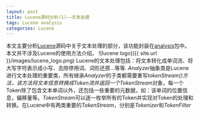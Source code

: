```yaml
---
layout: post
title: Lucene源码分析(1)——文本处理
tags: Lucene analysis
categories: Lucene
---
```

本文主要分析[Lucene](http://lucene.apache.org/)源码中关于文本处理的部分，该功能封装在[analysis](http://www.docjar.com/docs/api/org/apache/lucene/analysis/package-index.html)包中。本文并不涉及Lucene的使用方法介绍。
![lucene logo]({{ site.url }}/images/lucene_logo.png)
Lucene的文本处理包括：将文本转化成单词流、将大写字符表示成小写、去除停用词、词形还原...等等. *Analyzer*抽象类是Lucene进行文本处理的重要类，所有继承*Analyzer*的子类都需要重写*tokenStream()*方法，该方法将文本信息转换成Token流并返回一个*TokenStream*对象，每一个Token除了包含文本单词以外，还包括一些重要的元数据，如：该单词的位置信息，偏移量等。*TokenStream*可以逐一枚举所有的Token并实现对Token的处理和转换。在Lucene中有两类重要的*TokenStream*，分别是*Tokenizer*和*TokenFilter*